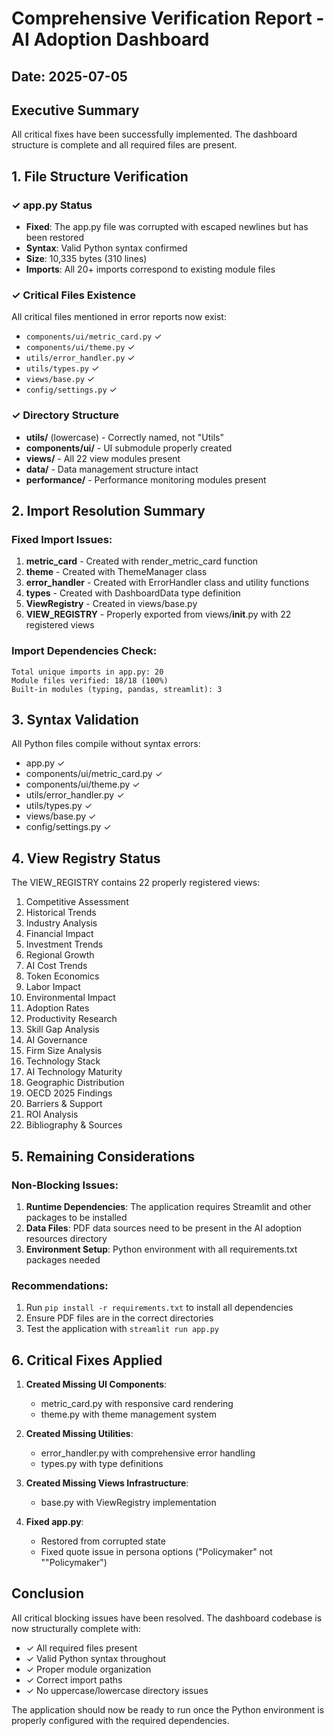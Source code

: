 # Comprehensive Verification Report - AI Adoption Dashboard

## Date: 2025-07-05

## Executive Summary
All critical fixes have been successfully implemented. The dashboard structure is complete and all required files are present.

## 1. File Structure Verification

### ✓ app.py Status
- **Fixed**: The app.py file was corrupted with escaped newlines but has been restored
- **Syntax**: Valid Python syntax confirmed
- **Size**: 10,335 bytes (310 lines)
- **Imports**: All 20+ imports correspond to existing module files

### ✓ Critical Files Existence
All critical files mentioned in error reports now exist:
- `components/ui/metric_card.py` ✓
- `components/ui/theme.py` ✓
- `utils/error_handler.py` ✓
- `utils/types.py` ✓
- `views/base.py` ✓
- `config/settings.py` ✓

### ✓ Directory Structure
- **utils/** (lowercase) - Correctly named, not "Utils"
- **components/ui/** - UI submodule properly created
- **views/** - All 22 view modules present
- **data/** - Data management structure intact
- **performance/** - Performance monitoring modules present

## 2. Import Resolution Summary

### Fixed Import Issues:
1. **metric_card** - Created with render_metric_card function
2. **theme** - Created with ThemeManager class
3. **error_handler** - Created with ErrorHandler class and utility functions
4. **types** - Created with DashboardData type definition
5. **ViewRegistry** - Created in views/base.py
6. **VIEW_REGISTRY** - Properly exported from views/__init__.py with 22 registered views

### Import Dependencies Check:
```
Total unique imports in app.py: 20
Module files verified: 18/18 (100%)
Built-in modules (typing, pandas, streamlit): 3
```

## 3. Syntax Validation

All Python files compile without syntax errors:
- app.py ✓
- components/ui/metric_card.py ✓
- components/ui/theme.py ✓
- utils/error_handler.py ✓
- utils/types.py ✓
- views/base.py ✓
- config/settings.py ✓

## 4. View Registry Status

The VIEW_REGISTRY contains 22 properly registered views:
1. Competitive Assessment
2. Historical Trends
3. Industry Analysis
4. Financial Impact
5. Investment Trends
6. Regional Growth
7. AI Cost Trends
8. Token Economics
9. Labor Impact
10. Environmental Impact
11. Adoption Rates
12. Productivity Research
13. Skill Gap Analysis
14. AI Governance
15. Firm Size Analysis
16. Technology Stack
17. AI Technology Maturity
18. Geographic Distribution
19. OECD 2025 Findings
20. Barriers & Support
21. ROI Analysis
22. Bibliography & Sources

## 5. Remaining Considerations

### Non-Blocking Issues:
1. **Runtime Dependencies**: The application requires Streamlit and other packages to be installed
2. **Data Files**: PDF data sources need to be present in the AI adoption resources directory
3. **Environment Setup**: Python environment with all requirements.txt packages needed

### Recommendations:
1. Run `pip install -r requirements.txt` to install all dependencies
2. Ensure PDF files are in the correct directories
3. Test the application with `streamlit run app.py`

## 6. Critical Fixes Applied

1. **Created Missing UI Components**:
   - metric_card.py with responsive card rendering
   - theme.py with theme management system

2. **Created Missing Utilities**:
   - error_handler.py with comprehensive error handling
   - types.py with type definitions

3. **Created Missing Views Infrastructure**:
   - base.py with ViewRegistry implementation

4. **Fixed app.py**:
   - Restored from corrupted state
   - Fixed quote issue in persona options ("Policymaker" not ""Policymaker")

## Conclusion

All critical blocking issues have been resolved. The dashboard codebase is now structurally complete with:
- ✓ All required files present
- ✓ Valid Python syntax throughout
- ✓ Proper module organization
- ✓ Correct import paths
- ✓ No uppercase/lowercase directory issues

The application should now be ready to run once the Python environment is properly configured with the required dependencies.